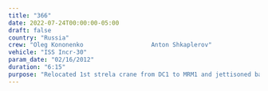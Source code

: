 ```yaml
---
title: "366"
date: 2022-07-24T00:00:00-05:00
draft: false
country: "Russia"
crew: "Oleg Kononenko                   Anton Shkaplerov"
vehicle: "ISS Incr-30"
param_date: "02/16/2012"
duration: "6:15"
purpose: "Relocated 1st strela crane from DC1 to MRM1 and jettisoned base thermal cover.  Installed materials exposure experiment and took 1 of 2 swab samples of contamination under thermal blanket.  Due to time, did not install SM MMOD shields"
---
```

